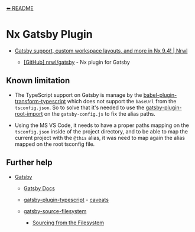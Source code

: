 [⬅️ README](../README.md)

# Nx Gatsby Plugin

- [Gatsby support, custom workspace layouts, and more in Nx 9.4! | Nrwl](https://blog.nrwl.io/gatsby-support-custom-workspace-layouts-and-more-in-nx-9-4-497ae105bf4)

  - [[GitHub] nrwl/gatsby](https://github.com/nrwl/gatsby) - Nx plugin for Gatsby

## Known limitation

- The TypeScript support on Gatsby is manage by the [babel-plugin-transform-typescript](https://babeljs.io/docs/en/babel-plugin-transform-typescript.html) which does not support the `baseUrl` from the `tsconfig.json`. So to solve that it's needed to use the [gatsby-plugin-root-import](https://www.gatsbyjs.org/packages/gatsby-plugin-root-import/) on the `gatsby-config.js` to fix the alias paths.

- Using the MS VS Code, it needs to have a proper paths mapping on the `tsconfig.json` inside of the project directory, and to be able to map the current project with the `@this` alias, it was need to map again the alias mapped on the root tsconfig file.

## Further help

- [Gatsby](https://www.gatsbyjs.org/)

  - [Gatsby Docs](https://www.gatsbyjs.org/docs/)

  - [gatsby-plugin-typescript](https://www.gatsbyjs.org/packages/gatsby-plugin-typescript/) - [caveats](https://www.gatsbyjs.org/packages/gatsby-plugin-typescript/?=#caveats)

  - [gatsby-source-filesystem](https://www.gatsbyjs.org/packages/gatsby-source-filesystem/)

    - [Sourcing from the Filesystem](https://www.gatsbyjs.org/docs/sourcing-from-the-filesystem/)
